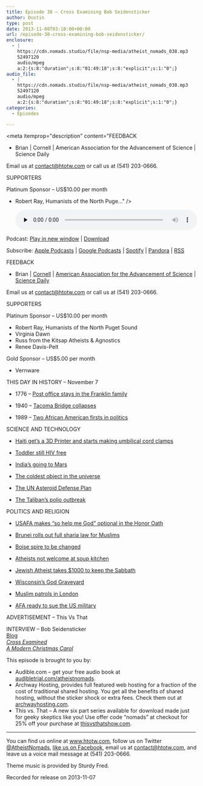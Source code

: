 ```yaml
---
title: Episode 38 – Cross Examining Bob Seidensticker
author: Dustin
type: post
date: 2013-11-08T03:18:00+00:00
url: /episode-38-cross-examining-bob-seidensticker/
enclosure:
  - |
    https://cdn.nomads.studio/file/nsp-media/atheist_nomads_038.mp3
    52497120
    audio/mpeg
    a:2:{s:8:"duration";s:8:"01:49:18";s:8:"explicit";s:1:"0";}
audio_file:
  - |
    https://cdn.nomads.studio/file/nsp-media/atheist_nomads_038.mp3
    52497120
    audio/mpeg
    a:2:{s:8:"duration";s:8:"01:49:18";s:8:"explicit";s:1:"0";}
categories:
  - Episodes

---
```

<div itemscope itemtype="http://schema.org/AudioObject">
  <meta itemprop="name" content="Episode 38 – Cross Examining Bob Seidensticker" />
  
  <meta itemprop="uploadDate" content="2013-11-07T20:18:00-07:00" />
  
  <meta itemprop="encodingFormat" content="audio/mpeg" />
  
  <meta itemprop="duration" content="PT1H49M18S" />
  
  <meta itemprop="description" content="FEEDBACK
* Brian | Cornell | American Association for the Advancement of Science | Science Daily

Email us at contact@htotw.com or call us at (541) 203-0666.

SUPPORTERS

Platinum Sponsor – US$10.00 per month
* Robert Ray, Humanists of the North Puge..." />
  
  <meta itemprop="contentUrl" content="https://dts.podtrac.com/redirect.mp3/cdn.nomads.studio/file/nsp-media/atheist_nomads_038.mp3" />
  
  <meta itemprop="contentSize" content="50.1" />
  </p> 
  
  <div class="powerpress_player" id="powerpress_player_8293">
    <audio class="wp-audio-shortcode" id="audio-5200-37" preload="none" style="width: 100%;" controls="controls"><source type="audio/mpeg" src="https://dts.podtrac.com/redirect.mp3/cdn.nomads.studio/file/nsp-media/atheist_nomads_038.mp3?_=37" /><a href="https://dts.podtrac.com/redirect.mp3/cdn.nomads.studio/file/nsp-media/atheist_nomads_038.mp3">https://dts.podtrac.com/redirect.mp3/cdn.nomads.studio/file/nsp-media/atheist_nomads_038.mp3</a></audio>
  </div>
</div>

<p class="powerpress_links powerpress_links_mp3">
  Podcast: <a href="https://dts.podtrac.com/redirect.mp3/cdn.nomads.studio/file/nsp-media/atheist_nomads_038.mp3" class="powerpress_link_pinw" target="_blank" title="Play in new window" onclick="return powerpress_pinw('https://htotw.com/?powerpress_pinw=5200-podcast');" rel="nofollow">Play in new window</a> | <a href="https://dts.podtrac.com/redirect.mp3/cdn.nomads.studio/file/nsp-media/atheist_nomads_038.mp3" class="powerpress_link_d" title="Download" rel="nofollow" download="atheist_nomads_038.mp3">Download</a>
</p>

<p class="powerpress_links powerpress_subscribe_links">
  Subscribe: <a href="https://podcasts.apple.com/us/podcast/humanists-take-on-the-world/id530050098?mt=2&ls=1" class="powerpress_link_subscribe powerpress_link_subscribe_itunes" target="_blank" title="Subscribe on Apple Podcasts" rel="nofollow">Apple Podcasts</a> | <a href="https://www.google.com/podcasts?feed=aHR0cDovL2F0aGVpc3Rub21hZHMubGlic3luLmNvbS9yc3M%3D" class="powerpress_link_subscribe powerpress_link_subscribe_googleplay" target="_blank" title="Subscribe on Google Podcasts" rel="nofollow">Google Podcasts</a> | <a href="https://open.spotify.com/show/3LzK2xZGike6Tc1GEMtMbr?si=LieN9SNuTpq96smuaUsH8A" class="powerpress_link_subscribe powerpress_link_subscribe_spotify" target="_blank" title="Subscribe on Spotify" rel="nofollow">Spotify</a> | <a href="https://www.pandora.com/podcast/atheist-nomads/PC:10122?corr=62071012&part=ug" class="powerpress_link_subscribe powerpress_link_subscribe_pandora" target="_blank" title="Subscribe on Pandora" rel="nofollow">Pandora</a> | <a href="https://htotw.com/feed/podcast/" class="powerpress_link_subscribe powerpress_link_subscribe_rss" target="_blank" title="Subscribe via RSS" rel="nofollow">RSS</a>
</p>

FEEDBACK  
* Brian | <a href="http://www.news.cornell.edu/stories/2006/07/bt-cotton-china-fails-reap-profit-after-seven-years" target="_blank" rel="noopener">Cornell</a> | <a href="http://www.sciencemag.org/content/328/5982/1151" target="_blank" rel="noopener">American Association for the Advancement of Science</a> | <a href="http://www.sciencedaily.com/releases/2012/07/120717131347.htm" target="_blank" rel="noopener">Science Daily</a>

Email us at contact@htotw.com or call us at (541) 203-0666.

SUPPORTERS

Platinum Sponsor – US$10.00 per month  
* Robert Ray, Humanists of the North Puget Sound  
* Virginia Dawn  
* Russ from the Kitsap Atheists & Agnostics  
* Renee Davis-Pelt

Gold Sponsor – US$5.00 per month  
* Vernware

THIS DAY IN HISTORY &#8211; November 7

* 1776 &#8211; <a href="http://www.history.com/this-day-in-history/post-office-stays-in-the-franklin-family" target="_blank" rel="noopener">Post office stays in the Franklin family</a>

* 1940 &#8211; <a href="http://www.history.com/this-day-in-history/tacoma-bridge-collapses" target="_blank" rel="noopener">Tacoma Bridge collapses</a>

* 1989 &#8211; <a href="http://www.history.com/this-day-in-history/two-african-american-firsts-in-politics#tdih-calendar" target="_blank" rel="noopener">Two African American firsts in politics</a>

SCIENCE AND TECHNOLOGY

* <a href="http://makezine.com/2013/10/18/3d-printing-umbilical-cord-clamps-in-haiti/" target="_blank" rel="noopener">Haiti get’s a 3D Printer and starts making umbilical cord clamps</a>

* <a href="http://www.cnn.com/2013/10/24/health/mississippi-toddler-hiv-free/index.html" target="_blank" rel="noopener">Toddler still HIV free</a>

* <a href="http://www.newscientist.com/article/dn24459-india-set-to-launch-its-debut-mars-mission.html" target="_blank" rel="noopener">India’s going to Mars</a>

* <a href="http://www.scienceworldreport.com/articles/10471/20131025/new-shape-of-frigid-boomerang-nebula-revealed-by-alma-telescope.htm" target="_blank" rel="noopener">The coldest object in the universe</a>

* <a href="http://www.scientificamerican.com/article.cfm?id=un-asteroid-defense-plan" target="_blank" rel="noopener">The UN Asteroid Defense Plan</a>

* <a href="http://mobile.reuters.com/article/idUSBRE99H0DE20131018" target="_blank" rel="noopener">The Taliban’s polio outbreak</a>

POLITICS AND RELIGION

* <a href="http://www.airforcetimes.com/article/20131025/NEWS/310230013/Academy-makes-God-optional-cadets-oath" target="_blank" rel="noopener">USAFA makes “so help me God” optional in the Honor Oath</a>

* <a href="http://bigstory.ap.org/article/bruneis-sultan-announces-strict-islamic-penalties" target="_blank" rel="noopener">Brunei rolls out full sharia law for Muslims</a>

* <a href="http://www.ktvb.com/news/business/8th-and-Main-building-developers-to-change-spire-229318181.html" target="_blank" rel="noopener">Boise spire to be changed</a>

* <a href="http://www.sott.net/article/267945-South-Carolina-soup-kitchen-director-bans-atheist-volunteers-saying-they-would-be-a-disservice-to-this-community" target="_blank" rel="noopener">Atheists not welcome at soup kitchen</a>

* <a href="http://www.timesofisrael.com/man-pays-1000-so-atheist-ex-hasid-will-keep-sabbath/" target="_blank" rel="noopener">Jewish Atheist takes $1000 to keep the Sabbath</a>

* <a href="http://wiscatheists.blogspot.com/2013/10/god-graveyard.html" target="_blank" rel="noopener">Wisconsin&#8217;s God Graveyard</a>

* <a href="http://www.thedailybeast.com/articles/2013/10/25/american-student-slashed-in-london-police-eye-muslims-patrols.html" target="_blank" rel="noopener">Muslim patrols in London</a>

* <a href="http://smd12364.newsvine.com/_news/2013/10/27/21188986-christian-hate-group-threatens-to-sue-us-military-for-hate-group-label" target="_blank" rel="noopener">AFA ready to sue the US military</a>

ADVERTISEMENT &#8211; This Vs That

INTERVIEW &#8211; Bob Seidensticker  
<a href="http://www.patheos.com/blogs/crossexamined/" target="_blank" rel="noopener">Blog</a>  
<a href="http://www.amazon.com/Cross-Examined-Unconventional-Spiritual-Journey/dp/1468011332" target="_blank" rel="noopener"><i>Cross Examined</i></a>  
<a href="http://www.amazon.com/A-Modern-Christmas-Carol-ebook/dp/B00FRS8YIA/ref=sr_1_1?s=books&ie=UTF8&qid=1383098749&sr=1-1" target="_blank" rel="noopener"><i>A Modern Christmas Carol</i></a>

This episode is brought to you by:  
* Audible.com &#8211; get your free audio book at <a href="audibletrial.com/atheistnomads" target="_blank" rel="noopener">audibletrial.com/atheistnomads</a>.  
* Archway Hosting, provides full featured web hosting for a fraction of the cost of traditional shared hosting. You get all the benefits of shared hosting, without the sticker shock or extra fees. Check them out at <a href="http://archwayhosting.com/" target="_blank" rel="noopener">archwayhosting.com</a>.  
* This vs. That &#8211; A new six part series available for download made just for geeky skeptics like you! Use offer code &#8220;nomads&#8221; at checkout for 25% off your purchase at <a href="http://www.thisvsthatshow.com/" target="_blank" rel="noopener">thisvsthatshow.com</a>.

<hr width="500" />

You can find us online at <a href="https://www.htotw.com/" target="_blank" rel="noopener">www.htotw.com</a>, follow us on Twitter <a href="https://twitter.com/AtheistNomads" target="_blank" rel="noopener">@AtheistNomads</a>, <a href="https://htotw.com/facebook" target="_blank" rel="noopener">like us on Facebook</a>, email us at <contact@htotw.com>, and leave us a voice mail message at (541) 203-0666.

Theme music is provided by Sturdy Fred.

Recorded for release on 2013-11-07